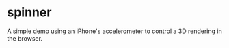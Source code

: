 spinner
=======

A simple demo using an iPhone's accelerometer to control a 3D rendering in the browser.

